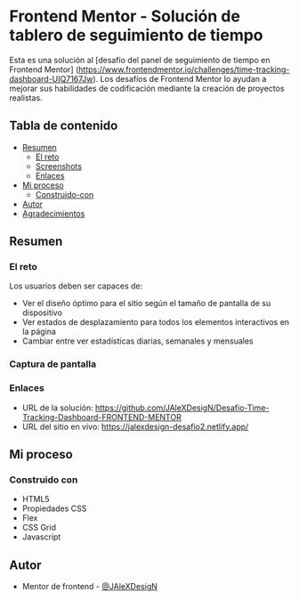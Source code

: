 # Frontend Mentor - Solución de tablero de seguimiento de tiempo

Esta es una solución al [desafío del panel de seguimiento de tiempo en Frontend Mentor] (https://www.frontendmentor.io/challenges/time-tracking-dashboard-UIQ7167Jw). Los desafíos de Frontend Mentor lo ayudan a mejorar sus habilidades de codificación mediante la creación de proyectos realistas.

## Tabla de contenido

- [Resumen](#resumen)
  - [El reto](#el-reto)
  - [Screenshots](#captura-de-pantalla)
  - [Enlaces](#enlaces)
- [Mi proceso](#mi-proceso)
  - [Construido-con](#construido-con)
- [Autor](#autor)
- [Agradecimientos](#agradecimientos)

## Resumen

### El reto

Los usuarios deben ser capaces de:

- Ver el diseño óptimo para el sitio según el tamaño de pantalla de su dispositivo
- Ver estados de desplazamiento para todos los elementos interactivos en la página
- Cambiar entre ver estadísticas diarias, semanales y mensuales

### Captura de pantalla



### Enlaces

- URL de la solución: https://github.com/JAleXDesigN/Desafio-Time-Tracking-Dashboard-FRONTEND-MENTOR
- URL del sitio en vivo: https://jalexdesign-desafio2.netlify.app/

## Mi proceso

### Construido con

- HTML5
- Propiedades CSS
- Flex
- CSS Grid
- Javascript

## Autor

- Mentor de frontend - [@JAleXDesigN](https://www.frontendmentor.io/profile/@JAleXDesigN)



